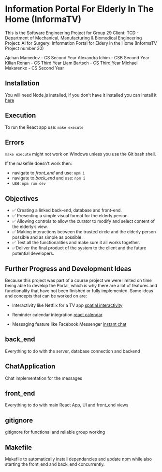 # Information Portal For Elderly In The Home (InformaTV)

This is the Software Engineering Project for Group 29
Client: TCD - Department of Mechanical, Manufacturing & Biomedical Engineering
Project: AI for Surgery: Information Portal for Eldery in the Home (InformaTV Project number 30)

Ajchan Mamedov - CS Second Year
Alexandra Ichim - CSB Second Year
Kilian Ronan - CS Third Year
Liam Bartsch - CS Third Year
Michael Makarenko - CS Second Year

## Installation

You will need Node.js installed, if you don't have it installed you can install it [here](https://nodejs.org/en/download/current/)

## Execution

To run the React app use: `make execute`

## Errors

`make execute` might not work on Windows unless you use the Git bash shell.

If the makefile doesn't work then:

- navigate to _front_end_ and use: `npm i`
- navigate to _back_end_ and use: `npm i`
- use: `npm run dev`

## Objectives

- :white_check_mark: Creating a linked back-end, database and front-end.
- :white_check_mark: Presenting a simple visual format for the elderly person.
- :white_check_mark: Allowing controls to allow the curator to modify and select content of the elderly’s view.
- :white_check_mark: Making interactions between the trusted circle and the elderly person possible and as simple as possible.
- :white_check_mark: Test all the functionalities and make sure it all works together.
- :white_check_mark:Deliver the final product of the system to the client and the future potential developers.

## Further Progress and Development Ideas

Because this project was part of a course project we were limited on time being able to develop the Portal, which is why there are a lot of features and functionality that have not been finished or fully implemented. Some ideas and concepts that can be worked on are:

- Interactivity like Netflix for a TV app [spatial interactivity](https://github.com/NoriginMedia/react-spatial-navigation)

- Reminder calendar integration [react calendar](https://www.npmjs.com/package/react-reminder-calendar)

- Messaging feature like Facebook Messenger [instant chat](https://github.com/paul-pagnan/react-instant-chat)

## back_end

Everything to do with the server, database connection and backend

## ChatApplication

Chat implementation for the messages

## front_end

Everything to do with main React App, UI and front_end views

## gitignore

gitignore for functional and reliable group working

## Makefile

Makefile to automatically install dependancies and update npm while also starting the front_end and back_end concurrently.
